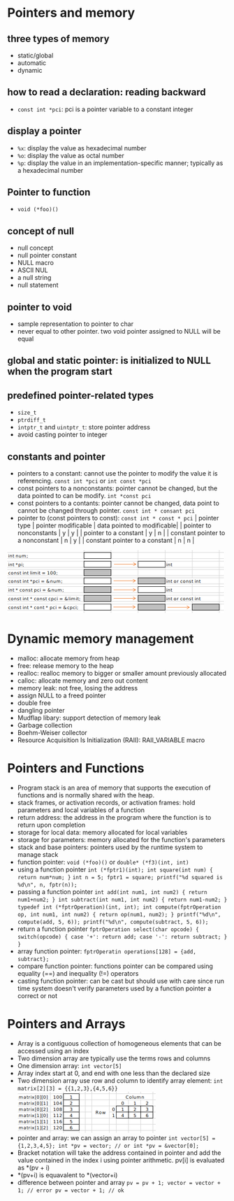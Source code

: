 # Pointers and memory
## three types of memory
* static/global
* automatic
* dynamic

## how to read a declaration: reading backward
* `const int *pci`: pci is a pointer variable to a constant integer

## display a pointer
* `%x`: display the value as hexadecimal number
* `%o`: display the value as octal number
* `%p`: display the value in an implementation-specific manner; typically as a hexadecimal number

## Pointer to function
* `void (*foo)()`

## concept of null
* null concept
* null pointer constant
* NULL macro
* ASCII NUL
* a null string
* null statement

## pointer to void
* sample representation to pointer to char
* never equal to other pointer. two void pointer assigned to NULL will be equal

## global and static pointer: is initialized to NULL when the program start

## predefined pointer-related types
* `size_t`
* `ptrdiff_t`
* `intptr_t` and `uintptr_t`: store pointer address
* avoid casting pointer to integer

## constants and pointer
* pointers to a constant: cannot use the pointer to modify the value it is referencing. `const int *pci` or `int const *pci`
* const pointers to a nonconstants: pointer cannot be changed, but the data pointed to can be modify. `int *const pci`
* const pointers to a contants: pointer cannot be changed, data point to cannot be changed through pointer. `const int * consant pci`
* pointer to (const pointers to const): `const int * const * pci`
| pointer type | pointer modificable | data pointed to modificable|
| pointer to nonconstants | y | y |
| pointer to a constant | y | n |
| constant pointer to a nonconstant | n | y |
| constant pointer to a constant | n | n |

![constant pointer][const_pointer]

# Dynamic memory management
* malloc: allocate memory from heap
* free: release memory to the heap
* realloc: realloc memory to bigger or smaller amount previously allocated
* calloc: allocate memory and zero out content
* memory leak: not free, losing the address
* assign NULL to a freed pointer
* double free
* dangling pointer
* Mudflap libary: support detection of memory leak
* Garbage collection
* Boehm-Weiser collector
* Resource Acquisition Is Initialization (RAII): RAII_VARIABLE macro

# Pointers and Functions
* Program stack is an area of memory that supports the execution of functions and is normally shared with the heap.
 * stack frames, or activation records, or activation frames: hold parameters and local variables of a function
 * return address: the address in the program where the function is to return upon completion
 * storage for local data: memory allocated for local variables
 * storage for parameters: memory allocated for the function's parameters
 * stack and base pointers: pointers used by the runtime system to manage stack
* function pointer: `void (*foo)()` or `double* (*f3)(int, int)`
 * using a function pointer
`
int (*fptr1)(int);
int square(int num) {
    return num*num;
}
`
`
int n = 5;
fptr1 = square;
printf("%d squared is %d\n", n, fptr(n));
`
 * passing a function pointer
`
int add(int num1, int num2) {
    return num1+num2;
}
int subtract(int num1, int num2) {
    return num1-num2;
}
typedef int (*fptrOperation)(int, int);
int compute(fptrOperation op, int num1, int num2) {
    return op(num1, num2);
}
printf("%d\n", compute(add, 5, 6));
printf("%d\n", compute(subtract, 5, 6));
`
 * return a function pointer
`
fptrOperation select(char opcode) {
    switch(opcode) {
        case '+': return add;
        case '-': return subtract;
    }
}
`
 * array function pointer: `fptrOperatin operations[128] = {add, subtract};`
 * compare function pointer: functions pointer can be compared using equality (==) and inequality (!=) operators
 * casting function pointer: can be cast but should use with care since run time system doesn't verify parameters used by a function pointer a correct or not

# Pointers and Arrays
* Array is a contiguous collection of homogeneous elements that can be accessed using an index
* Two dimension array are typically use the terms rows and columns
* One dimension array: `int vector[5]`
 * Array index start at 0, and end with one less than the declared size
* Two dimension array use row and column to identify array element: `int matrix[2][3] = {{1,2,3},{4,5,6}}`
![two dimension array][two_dimension_array]
* pointer and array: we can assign an array to pointer
`
int vector[5] = {1,2,3,4,5};
int *pv = vector; // or int *pv = &vector[0];
`
 * Bracket notation will take the address contained in pointer and add the value contained in the index i using pointer arithmetic. pv[i] is evaluated as \*(pv + i)
 * \*(pv+i) is equavalent to \*(vector+i)
* difference between pointer and array
`
pv = pv + 1;
vector = vector + 1; // error
pv = vector + 1; // ok
`


[const_pointer]: https://github.com/hieuletrung/personal/raw/master/study/const_pointer.png "Constant pointer"
[two_dimension_array]: https://github.com/hieuletrung/personal/raw/master/study/two_dimension_array.png "Two dimension array"